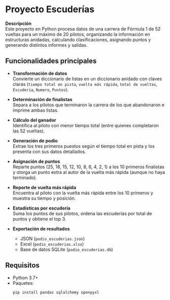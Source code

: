 # Proyecto Escuderías

**Descripción**  
Este proyecto en Python procesa datos de una carrera de Fórmula 1 de 52 vueltas para un máximo de 20 pilotos, organizando la información en estructuras anidadas, calculando clasificaciones, asignando puntos y generando distintos informes y salidas.

## Funcionalidades principales

- **Transformación de datos**  
  Convierte un diccionario de listas en un diccionario anidado con claves claras (`tiempo total en pista`, `vuelta más rápida`, `total de vueltas`, `Escuderia`, `Numero`, `Puntos`).

- **Determinación de finalistas**  
  Separa a los pilotos que terminaron la carrera de los que abandonaron e imprime ambas listas.

- **Cálculo del ganador**  
  Identifica al piloto con menor tiempo total (entre quienes completaron las 52 vueltas).

- **Generación de podio**  
  Extrae los tres primeros puestos según el tiempo total en pista y los presenta con sus datos detallados.

- **Asignación de puntos**  
  Reparte puntos (25, 18, 15, 12, 10, 8, 6, 4, 2, 1) a los 10 primeros finalistas y otorga un punto extra al autor de la vuelta más rápida (aunque no haya terminado).

- **Reporte de vuelta más rápida**  
  Encuentra al piloto con la vuelta más rápida entre los 10 primeros y muestra su tiempo y posición.

- **Estadísticas por escudería**  
  Suma los puntos de sus pilotos, ordena las escuderías por total de puntos y obtiene el top 3.

- **Exportación de resultados**  
  - JSON (`podio_escuderias.json`)  
  - Excel (`podio_escuderias.xlsx`)  
  - Base de datos SQLite (`podio_escuderias.db`)

## Requisitos

- Python 3.7+  
- Paquetes:
  ```bash
  pip install pandas sqlalchemy openpyxl